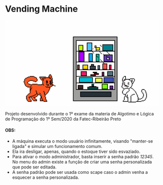 # Vending Machine

![maquininha](https://github.com/pah-10/VendingMachine/blob/main/Img/pixil-gif-drawing.gif)

Projeto desenvolvido durante o 1º exame da materia de Algotimo e Lógica de Programação do 1º Sem/2020 da Fatec-Ribeirão Preto

#### OBS:
* A máquina executa o modo usuário infinitamente, visando "manter-se ligada" e simular um funcionamento comum.
* Ela ira desligar, apenas, quando o estoque tiver sido esvaziado.
* Para ativar o modo administrador, basta inserir a senha padrão _12345_. No menu do admin existe a função de criar uma senha personalizada que pode ser editada. 
* A senha padrão pode ser usada como scape caso o admin venha a esquecer a senha personalizada.
